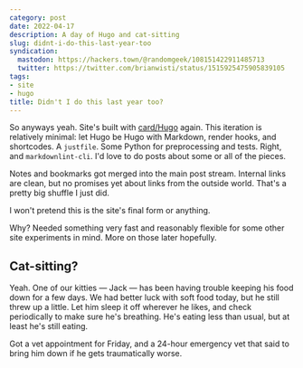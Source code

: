 ```yaml
---
category: post
date: 2022-04-17
description: A day of Hugo and cat-sitting
slug: didnt-i-do-this-last-year-too
syndication:
  mastodon: https://hackers.town/@randomgeek/108151422911485713
  twitter: https://twitter.com/brianwisti/status/1515925475905839105
tags:
- site
- hugo
title: Didn't I do this last year too?
---
```


So anyways yeah. Site's built with [card/Hugo](../../../card/Hugo.md) again. This iteration is relatively minimal: let Hugo be Hugo with Markdown, render hooks, and shortcodes. A `justfile`. Some Python for preprocessing and tests. Right, and `markdownlint-cli`. I'd love to do posts about some or all of the pieces.

Notes and bookmarks got merged into the main post stream. Internal links are clean, but no promises yet about links from the outside world. That's a pretty big shuffle I just did.

I won't pretend this is the site's final form or anything.

Why? Needed something very fast and reasonably flexible for some other site experiments in mind. More on those later hopefully.

## Cat-sitting?

Yeah. One of our kitties — Jack — has been having trouble keeping his food down for a few days. We had better luck with soft food today, but he still threw up a little. Let him sleep it off wherever he likes, and check periodically to make sure he's breathing. He's eating less than usual, but at least he's still eating.

Got a vet appointment for Friday, and a 24-hour emergency vet that said to bring him down if he gets traumatically worse.
